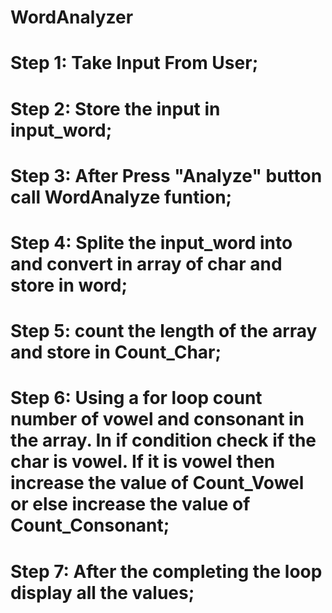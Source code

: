 # WordAnalyzer

# Step 1: Take Input From User;
# Step 2: Store the input in input_word;
# Step 3: After Press "Analyze" button call WordAnalyze funtion;
# Step 4: Splite the input_word into and convert in array of char and store in word;
# Step 5: count the length of the array and store in Count_Char;
# Step 6: Using a for loop count number of vowel and consonant in the array. In if condition check if the char is vowel. If it is vowel then increase the value of Count_Vowel or             else increase the value of Count_Consonant;
# Step 7: After the completing the loop display all the values;
